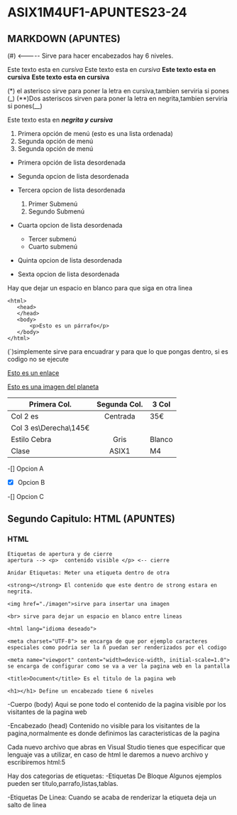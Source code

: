 # ASIX1M4UF1-APUNTES23-24


## MARKDOWN (APUNTES)
(#) <----- Sirve para hacer encabezados hay 6 niveles.

Este texto esta en *cursiva*
Este texto esta en *cursiva*
**Este texto esta en cursiva**
__Este texto esta en cursiva__

(*) el asterisco sirve para poner la letra en cursiva,tambien serviria si pones (_)
(**)Dos asteriscos sirven para poner la letra en negrita,tambien serviria si pones(__)

Este texto esta en **_negrita y cursiva_**

1. Primera opción de menú (esto es una lista ordenada)
2. Segunda opción de menú
3. Segunda opción de menú

* Primera opción de lista desordenada

* Segunda opcion de lista desordenada

- Tercera opcion de lista desordenada
   1. Primer Submenú
   2. Segundo Submenú

- Cuarta  opcion de lista desordenada
    * Tercer submenú
    * Cuarto submenú
+ Quinta opcion de lista desordenada

+ Sexta opcion de lista desordenada

Hay que dejar un espacio en blanco para que siga en otra linea

```
<html>
   <head>
   </head>
   <body>
       <p>Esto es un párrafo</p>
   </body>
</html>
```
(`)simplemente sirve para encuadrar y para que lo que pongas dentro, si es codigo no se ejecute

[Esto es un enlace](http://joan23.fje.edu "Enlace a la web del cole")

[Esto es una imagen del planeta]( https://shre.ink/nvEs  "Titulo Opcional de la imagen")

Primera Col.|Segunda Col.|3 Col|
|---------------|:------------:|---------|
|Col 2 es|Centrada|35€|
|Col 3 es\Derecha\145€|
|Estilo Cebra|Gris|Blanco|
|Clase|ASIX1|M4|

-[] Opcion A

-[x] Opcion B

-[] Opcion C

## Segundo Capitulo: HTML (APUNTES)
### HTML
```
Etiquetas de apertura y de cierre
apertura --> <p>  contenido visible </p> <-- cierre

Anidar Etiquetas: Meter una etiqueta dentro de otra

<strong></strong> El contenido que este dentro de strong estara en negrita.

<img href="./imagen">sirve para insertar una imagen

<br> sirve para dejar un espacio en blanco entre lineas

<html lang="idioma deseado">

<meta charset="UTF-8"> se encarga de que por ejemplo caracteres especiales como podria ser la ñ puedan ser renderizados por el codigo

<meta name="viewport" content="width=device-width, initial-scale=1.0"> se encarga de configurar como se va a ver la pagina web en la pantalla

<title>Document</title> Es el titulo de la pagina web 

<h1></h1> Define un encabezado tiene 6 niveles
`````
-Cuerpo (body) Aqui se pone todo el contenido de la pagina visible por los visitantes de la pagina web


-Encabezado (head) Contenido no visible para los visitantes de la pagina,normalmente es donde definimos las caracteristicas de la pagina

Cada nuevo archivo que abras en Visual Studio tienes que especificar que lenguaje vas a utilizar, en caso de html le daremos a nuevo archivo y escribiremos html:5

Hay dos categorias de etiquetas:
-Etiquetas De Bloque
Algunos ejemplos pueden ser titulo,parrafo,listas,tablas.

-Etiquetas De Linea:
Cuando se acaba de renderizar la etiqueta deja un salto de linea
